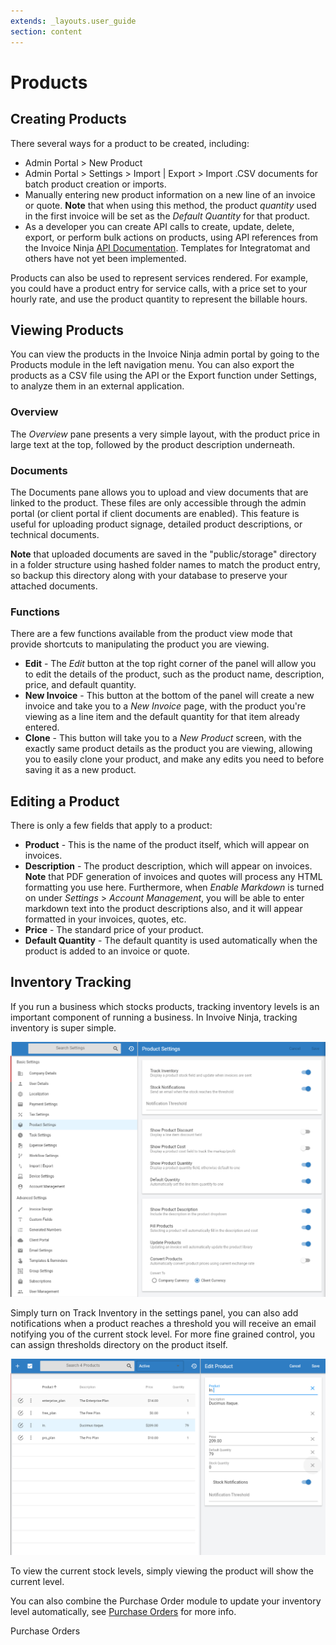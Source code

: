 ```yaml
---
extends: _layouts.user_guide 
section: content
---
```


# Products

## Creating Products

There several ways for a product to be created, including:

* Admin Portal > New Product
* Admin Portal > Settings > Import | Export > Import .CSV documents for batch product creation or imports.
* Manually entering new product information on a new line of an invoice or quote.  **Note** that when using this method, the product *quantity* used in the first invoice will be set as the *Default Quantity* for that product.
* As a developer you can create API calls to create, update, delete, export, or perform bulk actions on products, using API references from the Invoice Ninja [API Documentation](https://app.swaggerhub.com/apis/invoiceninja/invoiceninja/).  Templates for Integratomat and others have not yet been implemented.

Products can also be used to represent services rendered.  For example, you could have a product entry for service calls, with a price set to your hourly rate, and use the product quantity to represent the billable hours.

## Viewing Products

You can view the products in the Invoice Ninja admin portal by going to the Products module in the left navigation menu. You can also export the products as a CSV file using the API or the Export function under Settings, to analyze them in an external application.

### Overview

The *Overview* pane presents a very simple layout, with the product price in large text at the top, followed by the product description underneath.  

### Documents

The Documents pane allows you to upload and view documents that are linked to the product. These files are only accessible through the admin portal (or client portal if client documents are enabled). This feature is useful for uploading product signage, detailed product descriptions, or technical documents.

**Note** that uploaded documents are saved in the "public/storage" directory in a folder structure using hashed folder names to match the product entry, so backup this directory along with your database to preserve your attached documents.

### Functions

There are a few functions available from the product view mode that provide shortcuts to manipulating the product you are viewing.

* **Edit** - The *Edit* button at the top right corner of the panel will allow you to edit the details of the product, such as the product name, description, price, and default quantity.  
* **New Invoice** - This button at the bottom of the panel will create a new invoice and take you to a *New Invoice* page, with the product you're viewing as a line item and the default quantity for that item already entered.
* **Clone** - This button will take you to a *New Product* screen, with the exactly same product details as the product you are viewing, allowing you to easily clone your product, and make any edits you need to before saving it as a new product.

## Editing a Product

There is only a few fields that apply to a product:

* **Product** - This is the name of the product itself, which will appear on invoices.
* **Description** - The product description, which will appear on invoices.  **Note** that PDF generation of invoices and quotes will process any HTML formatting you use here.  Furthermore, when *Enable Markdown* is turned on under *Settings* > *Account Management*, you will be able to enter markdown text into the product descriptions also, and it will appear formatted in your invoices, quotes, etc.
* **Price** - The standard price of your product.
* **Default Quantity** - The default quantity is used automatically when the product is added to an invoice or quote.

## Inventory Tracking

If you run a business which stocks products, tracking inventory levels is an important component of running a business. In Invoive Ninja, tracking inventory is super simple.

![alt text](/assets/images/products/track_inventory_settings.png "Inventory Tracking")

Simply turn on Track Inventory in the settings panel, you can also add notifications when a product reaches a threshold you will receive an email notifying you of the current stock level. For more fine grained control, you can assign thresholds directory on the product itself.

![alt text](/assets/images/products/inventory_tracking_product.png "Product overview")

To view the current stock levels, simply viewing the product will show the current level.

You can also combine the Purchase Order module to update your inventory level automatically, see <a href="/docs/purchase_order"> Purchase Orders</a> for more info.

<x-next url=/docs/purchase_orders>Purchase Orders</x-next>